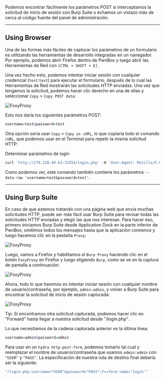 Podemos encontrar fácilmente los parámetros POST si interceptamos la solicitud de inicio de sesión con Burp Suite o echamos un vistazo más de cerca al código fuente del panel de administración.

---

## Using Browser

Una de las formas más fáciles de capturar los parámetros de un formulario es utilizando las herramientas de desarrollo integradas en un navegador. Por ejemplo, podemos abrir Firefox dentro de PwnBox y luego abrir las Herramientas de Red con `[CTRL + SHIFT + E]`.

Una vez hecho esto, podemos intentar iniciar sesión con cualquier credencial (`test`:`test`) para ejecutar el formulario, después de lo cual las Herramientas de Red mostrarán las solicitudes HTTP enviadas. Una vez que tengamos la solicitud, podemos hacer clic derecho en una de ellas y seleccionar `Copy` > `Copy POST data`:

![FoxyProxy](https://academy.hackthebox.com/storage/modules/57/bruteforcing_firefox_network_1.jpg)

Esto nos daría los siguientes parámetros POST:


```r
username=test&password=test
```

Otra opción sería usar `Copy` > `Copy as cURL`, lo que copiaría todo el comando `cURL`, que podemos usar en el Terminal para repetir la misma solicitud HTTP:

Determinar parámetros de login

```r
curl 'http://178.128.40.63:31554/login.php' -H 'User-Agent: Mozilla/5.0 (Windows NT 10.0; rv:68.0) Gecko/20100101 Firefox/68.0' -H 'Accept: text/html,application/xhtml+xml,application/xml;q=0.9,image/webp,*/*;q=0.8' -H 'Accept-Language: en-US,en;q=0.5' --compressed -H 'Content-Type: application/x-www-form-urlencoded' -H 'Origin: http://178.128.40.63:31554' -H 'DNT: 1' -H 'Connection: keep-alive' -H 'Referer: http://178.128.40.63:31554/login.php' -H 'Cookie: PHPSESSID=8iafr4t6c3s2nhkaj63df43v05' -H 'Upgrade-Insecure-Requests: 1' -H 'Sec-GPC: 1' --data-raw 'username=test&password=test'
```

Como podemos ver, este comando también contiene los parámetros `--data-raw 'username=test&password=test'`.

---

## Using Burp Suite

En caso de que estemos tratando con una página web que envía muchas solicitudes HTTP, puede ser más fácil usar Burp Suite para revisar todas las solicitudes HTTP enviadas y elegir las que nos interesan. Para hacer eso, primero iniciamos Burp Suite desde Application Dock en la parte inferior de PwnBox, omitimos todos los mensajes hasta que la aplicación comience y luego hacemos clic en la pestaña `Proxy`:

![FoxyProxy](https://academy.hackthebox.com/storage/modules/57/web_fnb_burp.jpg)

Luego, vamos a Firefox y habilitamos el `Burp Proxy` haciendo clic en el botón `FoxyProxy` en Firefox y luego eligiendo `Burp`, como se ve en la captura de pantalla a continuación:

![FoxyProxy](https://academy.hackthebox.com/storage/modules/57/bruteforcing_foxyproxy_1.jpg)

Ahora, todo lo que haremos es intentar iniciar sesión con cualquier nombre de usuario/contraseña, por ejemplo, `admin:admin`, y volver a Burp Suite para encontrar la solicitud de inicio de sesión capturada:

![FoxyProxy](https://academy.hackthebox.com/storage/modules/57/bruteforcing_burp_request_1.jpg)

Tip: Si encontramos otra solicitud capturada, podemos hacer clic en "Forward" hasta llegar a nuestra solicitud desde "/login.php".

Lo que necesitamos de la cadena capturada anterior es la última línea:


```r
username=admin&password=admin
```

Para usar en un `hydra http-post-form`, podemos tomarlo tal cual y reemplazar el nombre de usuario/contraseña que usamos `admin:admin` con `^USER^` y `^PASS^`. La especificación de nuestra ruta de destino final debería ser la siguiente:


```r
"/login.php:username=^USER^&password=^PASS^:F=<form name='login'"
```